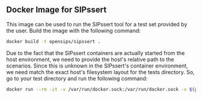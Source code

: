 ## Docker Image for SIPssert

This image can be used to run the SIPssert tool for a test set provided by the user.
Build the image with the following command:

```bash
docker build -t opensips/sipssert .
```

Due to the fact that the SIPssert containers are actually started from the host environment, we need to provide the host's relative path to the scenarios. Since this is unknown in the SIPssert's container environment, we need match the exact host's filesystem layout for the tests directory.
So, go to your test directory and run the following command:

```bash
docker run --rm -it -v /var/run/docker.sock:/var/run/docker.sock -v $(pwd):$(pwd) -w $(pwd) opensips/sipssert .
```
